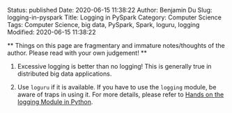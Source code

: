 Status: published
Date: 2020-06-15 11:38:22
Author: Benjamin Du
Slug: logging-in-pyspark
Title: Logging in PySpark
Category: Computer Science
Tags: Computer Science, big data, PySpark, Spark, loguru, logging
Modified: 2020-06-15 11:38:22

**
Things on this page are fragmentary and immature notes/thoughts of the author.
Please read with your own judgement!
**

1. Excessive logging is better than no logging!
    This is generally true in distributed big data applications.
    
2. Use `loguru` if it is available.
    If you have to use the `logging` module,
    be aware of traps in using it.
    For more details, 
    please refer to [Hands on the logging Module in Python](http://www.legendu.net/misc/blog/python-logging-module/).